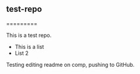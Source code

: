 ## test-repo
=========

This is a test repo.
* This is a list
* List 2

Testing editing readme on comp, pushing to GitHub.
